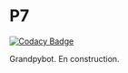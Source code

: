 # P7

[![Codacy Badge](https://api.codacy.com/project/badge/Grade/5546a68c416047dd949e8b968ffd7f4f)](https://app.codacy.com/manual/Ludophilia/P7v2?utm_source=github.com&utm_medium=referral&utm_content=Ludophilia/P7v2&utm_campaign=Badge_Grade_Settings)


Grandpybot. En construction.